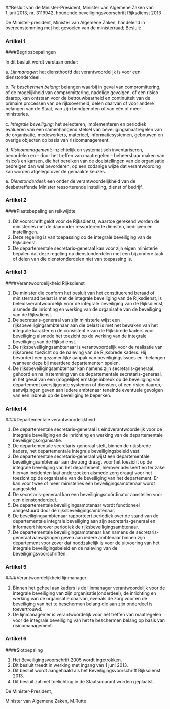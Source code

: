 <meta http-equiv='Content-Type' content='text/html; charset=utf-8' />

##Besluit van de Minister-President, Minister van Algemene Zaken van 1 juni 2013, nr. 3119942, houdende beveiligingsvoorschrift Rijksdienst 2013

De Minister-president, Minister van Algemene Zaken, handelend in overeenstemming met het gevoelen van de ministerraad;
Besluit:    

### Artikel  1  

####Begripsbepalingen

In dit besluit wordt verstaan onder: 

a. *Lijnmanager:* het diensthoofd dat verantwoordelijk is voor een dienstonderdeel.  

b. *Te beschermen belang:* belangen waarbij in geval van compromittering, of de mogelijkheid van compromittering, nadelige gevolgen, of een risico daarop, kan ontstaan voor de betrouwbaarheid en continuïteit van de primaire processen van de rijksoverheid, delen daarvan of voor andere belangen van de Staat, van zijn bondgenoten of van één of meer ministeries.  

c. *Integrale beveiliging:* het selecteren, implementeren en periodiek evalueren van een samenhangend stelsel van beveiligingsmaatregelen van de organisatie, medewerkers, materieel, informatiesystemen, gebouwen en overige objecten op basis van risicomanagement.  

d. *Risicomanagement:* inzichtelijk en systematisch inventariseren, beoordelen en – door het treffen van maatregelen – beheersbaar maken van risico’s en kansen, die het bereiken van de doelstellingen van de organisatie bedreigen dan wel bevorderen, op een zodanige wijze dat verantwoording kan worden afgelegd over de gemaakte keuzes.  

e. *Dienstonderdeel:* een onder de verantwoordelijkheid van de desbetreffende Minister ressorterende instelling, dienst of bedrijf.    

### Artikel  2  

####Plaatsbepaling en reikwijdte

1.  Dit voorschrift geldt voor de Rijksdienst, waartoe gerekend worden de ministeries met de daaronder ressorterende diensten, bedrijven en instellingen.   
2.  Deze regeling is van toepassing op de integrale beveiliging van de Rijksdienst.   
3.  De departementale secretaris-generaal kan voor zijn eigen ministerie bepalen dat deze regeling op dienstonderdelen met een bijzondere taak of delen van die dienstonderdelen niet van toepassing is.   

### Artikel  3  

####Verantwoordelijkheid Rijksdienst

1.  De minister die conform het besluit van het constituerend beraad of ministerraad belast is met de integrale beveiliging van de Rijksdienst, is beleidsverantwoordelijk voor de integrale beveiliging van de Rijksdienst, alsmede de inrichting en werking van de organisatie van de beveiliging van de Rijksdienst.   
2.  De secretaris-generaal van zijn ministerie wijst een rijksbeveiligingsambtenaar aan die belast is met het bewaken van het integrale karakter en de consistentie van de Rijksbrede kaders voor beveiliging alsmede het toezicht op de werking van de integrale beveiliging van de Rijksdienst.   
3.  De rijksbeveiligingsambtenaar is verantwoordelijk voor de realisatie van rijksbreed toezicht op de naleving van de Rijksbrede kaders. Hij bevordert een gezamenlijke aanpak van beveiligingsissues en -belangen wanneer deze bij meerdere departementen spelen.   
4.  De rijksbeveiligingsambtenaar kan namens zijn secretaris-generaal, gehoord en na instemming van de departementale secretaris-generaal, in het geval van een (mogelijke) ernstige inbreuk op de beveiliging van departement overstijgende systemen of diensten, of een risico daarop, aanwijzingen geven aan iedere ambtenaar teneinde eventuele gevolgen van een inbreuk op de beveiliging te beperken.   

### Artikel  4  

####Departementale verantwoordelijkheid

1.  De departementale secretaris-generaal is eindverantwoordelijk voor de integrale beveiliging en de inrichting en werking van de departementale beveiligingsorganisatie.   
2.  De departementale secretaris-generaal stelt, binnen de rijksbrede kaders, het departementale integrale beveiligingsbeleid vast.   
3.  De departementale secretaris-generaal wijst een departementale beveiligingsambtenaar aan die zorg draagt voor het toezicht op de integrale beveiliging van het departement, hierover adviseert en ter zake hiervan incidenten laat onderzoeken alsmede zorg draagt voor het toezicht op de organisatie van de beveiliging van het departement. Er kan voor twee of meer ministeries één beveiligingsambtenaar wordt aangesteld.   
4.  De secretaris-generaal kan een beveiligingscoördinator aanstellen voor een dienstonderdeel.   
5.  De departementale beveiligingsambtenaar wordt functioneel aangestuurd door de rijksbeveiligingsambtenaar.   
6.  De beveiligingsambtenaar rapporteert periodiek over de stand van de departementale integrale beveiliging aan zijn secretaris-generaal en informeert hierover periodiek de rijksbeveiligingsambtenaar.   
7.  De departementale beveiligingsambtenaar kan namens de secretaris-generaal aanwijzingen geven aan iedere ambtenaar binnen zijn departement voor zover dat noodzakelijk is voor de uitvoering van het integrale beveiligingsbeleid en de naleving van de beveiligingsvoorschriften.   

### Artikel  5  

####Verantwoordelijkheid lijnmanager

1.  Binnen het geheel aan kaders is de lijnmanager verantwoordelijk voor de integrale beveiliging van zijn organisatie(onderdeel), de inrichting en werking van de organisatie daarvan, evenals de zorg voor en de beveiliging van het te beschermen belang die aan zijn onderdeel is toevertrouwd.   
2.  De lijnmanagemer is verantwoordelijk voor het treffen van maatregelen voor de integrale beveiliging van het te beschermen belang op basis van risicomanagement.   

### Artikel  6  

####Slotbepaling

1.  Het [Beveiligingsvoorschrift 2005](../../../../../ministeriele-regeling/beveiligingsvoorschrift/rijksdienst/2005/BWBR0019196/README.md) wordt ingetrokken.   
2.  Dit besluit treedt in werking met ingang van 1 juni 2013.   
3.  Dit besluit wordt aangehaald als het Beveiligingsvoorschrift Rijksdienst 2013.   
4.  Dit besluit zal met toelichting in de Staatscourant worden geplaatst.   

De 
Minister-President, 

Minister van Algemene Zaken,
M.Rutte   
